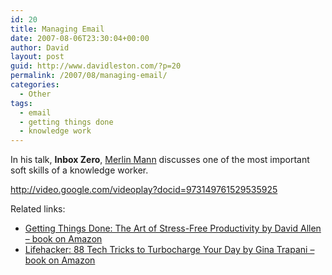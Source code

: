 ```yaml
---
id: 20
title: Managing Email
date: 2007-08-06T23:30:04+00:00
author: David
layout: post
guid: http://www.davidleston.com/?p=20
permalink: /2007/08/managing-email/
categories:
  - Other
tags:
  - email
  - getting things done
  - knowledge work
---
```

In his talk, **Inbox Zero**, [Merlin Mann](http://en.wikipedia.org/wiki/Merlin_Mann "biography on Wikipedia") discusses one of the most important soft skills of a knowledge worker.

<http://video.google.com/videoplay?docid=973149761529535925> 

Related links:

  * [Getting Things Done: The Art of Stress-Free Productivity by David Allen &#8211; book on Amazon](http://www.amazon.com/gp/product/0142000280?ie=UTF8&tag=davidleston-20&linkCode=as2&camp=1789&creative=9325&creativeASIN=0142000280)
  * [Lifehacker: 88 Tech Tricks to Turbocharge Your Day by Gina Trapani &#8211; book on Amazon](http://www.amazon.com/gp/product/0470050659?ie=UTF8&tag=davidleston-20&linkCode=as2&camp=1789&creative=9325&creativeASIN=0470050659)